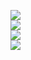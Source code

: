 ![](https://github-readme-stats.vercel.app/api?username=KaempferNr1&theme=radical&hide_border=false&include_all_commits=true&count_private=true)  
![](https://github-readme-streak-stats.herokuapp.com/?user=KaempferNr1&theme=radical&hide_border=false&include_all_commits=true&count_private=true)  
![](https://github-readme-stats.vercel.app/api/top-langs/?username=KaempferNr1&theme=radical&hide_border=false&include_all_commits=true&count_private=true)  
![](https://github-profile-trophy.vercel.app/?username=KaempferNr1&theme=radical&no-frame=false&no-bg=true&margin-w=4)  
